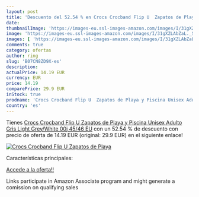 ```yaml
---
layout: post
title: 'Descuento del 52.54 % en Crocs Crocband Flip U  Zapatos de Playa '
date: 
thumbnailImage: 'https://images-eu.ssl-images-amazon.com/images/I/31gXZLAbZaL._SL200_.jpg'
image: 'https://images-eu.ssl-images-amazon.com/images/I/31gXZLAbZaL._SL200_.jpg'
images: [ 'https://images-eu.ssl-images-amazon.com/images/I/31gXZLAbZaL._SL200_.jpg' ]
comments: true
category: ofertas
author: ring
slug: 'B07CN8ZD9X-es'
description:
actualPrice: 14.19 EUR
currency: EUR
price: 14.19
comparePrice: 29.9 EUR
inStock: true
prodname: 'Crocs Crocband Flip U  Zapatos de Playa y Piscina Unisex Adulto  Gris  Light Grey/White 00j   45/46 EU'
country: 'es'
---
```


Tienes [Crocs Crocband Flip U  Zapatos de Playa y Piscina Unisex Adulto  Gris  Light Grey/White 00j   45/46 EU](https://www.amazon.es/dp/B07CN8ZD9X/?tag=tolees-21) con un 52.54 % de descuento con precio de oferta de 14.19 EUR (original: 29.9 EUR) en el siguiente enlace!

[![Crocs Crocband Flip U  Zapatos de Playa ](https://images-eu.ssl-images-amazon.com/images/I/31gXZLAbZaL._SL200_.jpg)](https://www.amazon.es/dp/B07CN8ZD9X/?tag=tolees-21)

Características principales:


[Accede a la oferta!!](https://www.amazon.es/dp/B07CN8ZD9X/?tag=tolees-21)

Links participate in Amazon Associate program and might generate a comission on qualifying sales


